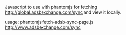 Javascript to use with phantomjs for fetching http://global.adsbexchange.com/sync and view it locally.

usage: phantomjs fetch-adsb-sync-page.js http://www.adsbexchange.com/sync
